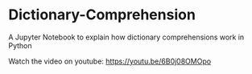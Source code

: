 # Dictionary-Comprehension
A Jupyter Notebook to explain how dictionary comprehensions work in Python

Watch the video on youtube: https://youtu.be/6B0j08OMOpo
